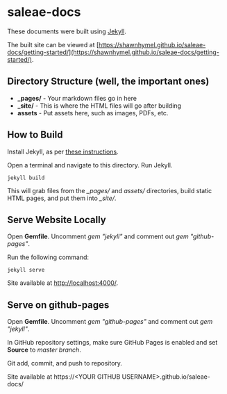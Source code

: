 # saleae-docs

These documents were built using [Jekyll](https://jekyllrb.com/).

The built site can be viewed at [https://shawnhymel.github.io/saleae-docs/getting-started/](https://shawnhymel.github.io/saleae-docs/getting-started/).

## Directory Structure (well, the important ones)

 * **_pages/** - Your markdown files go in here
 * **_site/** - This is where the HTML files will go after building
 * **assets** - Put assets here, such as images, PDFs, etc.
 
## How to Build

Install Jekyll, as per [these instructions](https://jekyllrb.com/docs/installation/).

Open a terminal and navigate to this directory. Run Jekyll.

    jekyll build
    
This will grab files from the *_pages/* and *assets/* directories, build static HTML pages, and put them into *_site/*.

## Serve Website Locally

Open **Gemfile**. Uncomment *gem "jekyll"* and comment out *gem "github-pages"*.

Run the following command:

    jekyll serve
    
Site available at [http://localhost:4000/](http://localhost:4000/).
    
## Serve on github-pages

Open **Gemfile**. Uncomment *gem "github-pages"* and comment out *gem "jekyll"*.

In GitHub repository settings, make sure GitHub Pages is enabled and set **Source** to *master branch*.

Git add, commit, and push to repository.

Site available at https://\<YOUR GITHUB USERNAME\>.github.io/saleae-docs/